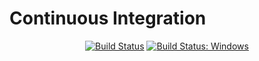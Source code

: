 # Continuous Integration

<p align="center">
	<a href="https://travis-ci.org/aurora-fw/ci"><img src="https://travis-ci.org/aurora-fw/ci.svg" alt="Build Status"></a>
	<a href="https://ci.appveyor.com/project/auroraframework/ci/"><img src="https://ci.appveyor.com/api/projects/status/db9pd7tj0jqq9813?svg=true" alt="Build Status: Windows"></a>
</p>